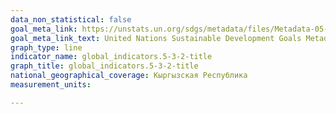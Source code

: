 ```yaml
---
data_non_statistical: false
goal_meta_link: https://unstats.un.org/sdgs/metadata/files/Metadata-05-03-02.pdf
goal_meta_link_text: United Nations Sustainable Development Goals Metadata (PDF 206 KB)
graph_type: line
indicator_name: global_indicators.5-3-2-title
graph_title: global_indicators.5-3-2-title
national_geographical_coverage: Кыргызская Республика
measurement_units: 

---
```

